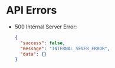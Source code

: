 # API Errors

- 500 Internal Server Error:

  ```json
  {
    "success": false,
    "message": "INTERNAL_SEVER_ERROR",
    "data": {}
  }
  ```
